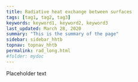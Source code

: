 ```yaml
---
title: Radiative heat exchange between surfaces
tags: [tag1, tag2, tag3]
keywords: keyword1, keyword2, keyword3
last_updated: March 28, 2020
summary: "This is the summary of the page"
sidebar: sidebar_hhtb
topnav: topnav_hhtb
permalink: rad_long.html
#folder: mydoc
---
```



Placeholder text
